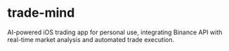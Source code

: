 # trade-mind
AI-powered iOS trading app for personal use, integrating Binance API with real-time market analysis and automated trade execution.
